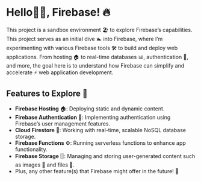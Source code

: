 # Hello👋🏾, Firebase! 🔥

This project is a sandbox environment 🏖️ to explore Firebase’s capabilities. This project serves as an initial dive 🏊 into Firebase, where I’m experimenting with various Firebase tools 🛠️ to build and deploy web applications. From hosting 🏠 to real-time databases 📊, authentication 🔐, and more, the goal here is to understand how Firebase can simplify and accelerate ⚡ web application development.

## Features to Explore 🚀

- **Firebase Hosting** 🏠: Deploying static and dynamic content.
- **Firebase Authentication** 🔐: Implementing authentication using Firebase’s user management features.
- **Cloud Firestore** 🔄: Working with real-time, scalable NoSQL database storage.
- **Firebase Functions** ⚙️: Running serverless functions to enhance app functionality.
- **Firebase Storage** 🗄️: Managing and storing user-generated content such as images 📸 and files 📂.
- Plus, any other feature(s) that Firebase might offer in the future! 🌌
